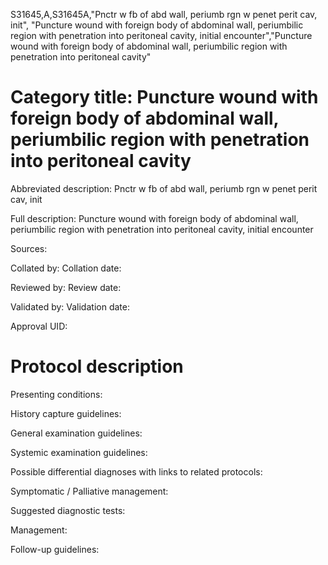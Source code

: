 S31645,A,S31645A,"Pnctr w fb of abd wall, periumb rgn w penet perit cav, init", "Puncture wound with foreign body of abdominal wall, periumbilic region with penetration into peritoneal cavity, initial encounter","Puncture wound with foreign body of abdominal wall, periumbilic region with penetration into peritoneal cavity"
# Category title: Puncture wound with foreign body of abdominal wall, periumbilic region with penetration into peritoneal cavity

Abbreviated description: Pnctr w fb of abd wall, periumb rgn w penet perit cav, init

Full description: Puncture wound with foreign body of abdominal wall, periumbilic region with penetration into peritoneal cavity, initial encounter

Sources:

Collated by:
Collation date:

Reviewed by:
Review date:

Validated by:
Validation date:

Approval UID:

# Protocol description

Presenting conditions:

History capture guidelines:

General examination guidelines:

Systemic examination guidelines:

Possible differential diagnoses with links to related protocols:

Symptomatic / Palliative management:

Suggested diagnostic tests:

Management:

Follow-up guidelines:
